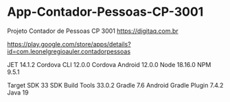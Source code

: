 # App-Contador-Pessoas-CP-3001

Projeto Contador de Pessoas CP 3001
https://digitaq.com.br

https://play.google.com/store/apps/details?id=com.leonelgregioauler.contadorpessoas

JET 14.1.2
Cordova CLI 12.0.0
Cordova Android 12.0.0
Node 18.16.0
NPM 9.5.1

Target SDK 33
SDK Build Tools 33.0.2
Gradle 7.6
Android Gradle Plugin 7.4.2
Java 19
